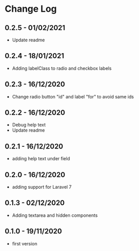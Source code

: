 # Change Log

## 0.2.5 - 01/02/2021

- Update readme

## 0.2.4 - 18/01/2021

- Adding labelClass to radio and checkbox labels 

## 0.2.3 - 16/12/2020

- Change radio button "id" and label "for" to avoid same ids

## 0.2.2 - 16/12/2020

- Debug help text
- Update readme

## 0.2.1 - 16/12/2020

- adding help text under field

## 0.2.0 - 16/12/2020

- adding support for Laravel 7

## 0.1.3 - 02/12/2020

- Adding textarea and hidden components

## 0.1.0 - 19/11/2020

- first version
